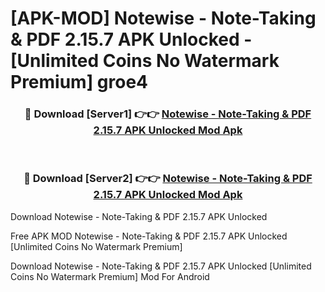 # [APK-MOD] Notewise - Note-Taking & PDF 2.15.7 APK Unlocked - [Unlimited Coins No Watermark Premium] groe4



<div align="center">
<h3>🔴 Download [Server1] 👉👉 <a href="https://momento.my/?title=Notewise_-_Note-Taking_&_PDF_2.15.7_APK_Unlocked">Notewise - Note-Taking & PDF 2.15.7 APK Unlocked Mod Apk</a></h3><br>

<h3>🔴 Download [Server2] 👉👉 <a href="https://momento.my/?title=Notewise_-_Note-Taking_&_PDF_2.15.7_APK_Unlocked">Notewise - Note-Taking & PDF 2.15.7 APK Unlocked Mod Apk</a></h3>
</div>



Download Notewise - Note-Taking & PDF 2.15.7 APK Unlocked 

Free APK MOD Notewise - Note-Taking & PDF 2.15.7 APK Unlocked [Unlimited Coins No Watermark Premium]

Download Notewise - Note-Taking & PDF 2.15.7 APK Unlocked [Unlimited Coins No Watermark Premium] Mod For Android
